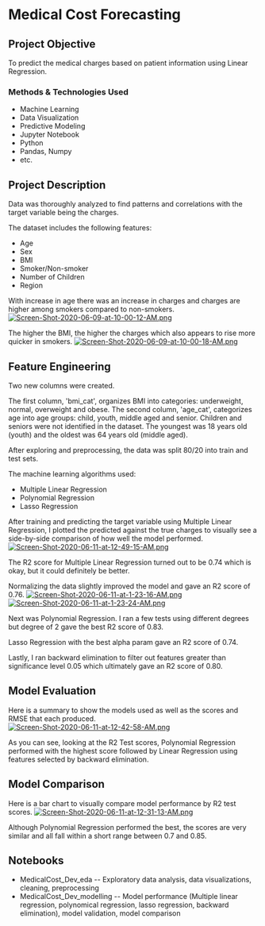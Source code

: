 # Medical Cost Forecasting

## Project Objective
To predict the medical charges based on patient information using Linear Regression.

### Methods & Technologies Used
* Machine Learning
* Data Visualization
* Predictive Modeling
* Jupyter Notebook
* Python
* Pandas, Numpy
* etc. 

## Project Description
Data was thoroughly analyzed to find patterns and correlations with the target variable being the charges. 

The dataset includes the following features: 
* Age
* Sex
* BMI
* Smoker/Non-smoker
* Number of Children
* Region

With increase in age there was an increase in charges and charges are higher among smokers compared to non-smokers.
[![Screen-Shot-2020-06-09-at-10-00-12-AM.png](https://i.postimg.cc/PJ79Bz7m/Screen-Shot-2020-06-09-at-10-00-12-AM.png)](https://postimg.cc/4HzWctsd)

The higher the BMI, the higher the charges which also appears to rise more quicker in smokers.
[![Screen-Shot-2020-06-09-at-10-00-18-AM.png](https://i.postimg.cc/MZ3CMqGv/Screen-Shot-2020-06-09-at-10-00-18-AM.png)](https://postimg.cc/hhxyNFTB)

## Feature Engineering
Two new columns were created. 

The first column, 'bmi_cat', organizes BMI into categories: underweight, normal, overweight and obese.
The second column, 'age_cat', categorizes age into age groups: child, youth, middle aged and senior. Children and seniors were not identified in the dataset. The youngest was 18 years old (youth) and the oldest was 64 years old (middle aged).

After exploring and preprocessing, the data was split 80/20 into train and test sets. 

The machine learning algorithms used:
* Multiple Linear Regression
* Polynomial Regression
* Lasso Regression

After training and predicting the target variable using Multiple Linear Regression, I plotted the predicted against the true charges to visually see a side-by-side comparison of how well the model performed.
[![Screen-Shot-2020-06-11-at-12-49-15-AM.png](https://i.postimg.cc/NftfKwGq/Screen-Shot-2020-06-11-at-12-49-15-AM.png)](https://postimg.cc/z3d1Q6R0)

The R2 score for Multiple Linear Regression turned out to be 0.74 which is okay, but it could definitely be better.

Normalizing the data slightly improved the model and gave an R2 score of 0.76. 
[![Screen-Shot-2020-06-11-at-1-23-16-AM.png](https://i.postimg.cc/Y0CGZ4n7/Screen-Shot-2020-06-11-at-1-23-16-AM.png)](https://postimg.cc/wynjsBY4)
[![Screen-Shot-2020-06-11-at-1-23-24-AM.png](https://i.postimg.cc/QCY93XwT/Screen-Shot-2020-06-11-at-1-23-24-AM.png)](https://postimg.cc/5QvN5Mx4)

Next was Polynomial Regression. I ran a few tests using different degrees but degree of 2 gave the best R2 score of 0.83. 

Lasso Regression with the best alpha param gave an R2 score of 0.74. 

Lastly, I ran backward elimination to filter out features greater than significance level 0.05 which ultimately gave an R2 score of 0.80. 

## Model Evaluation
Here is a summary to show the models used as well as the scores and RMSE that each produced. 
[![Screen-Shot-2020-06-11-at-12-42-58-AM.png](https://i.postimg.cc/8k9zNr95/Screen-Shot-2020-06-11-at-12-42-58-AM.png)](https://postimg.cc/3WjTZWK5)

As you can see, looking at the R2 Test scores, Polynomial Regression performed with the highest score followed by Linear Regression using features selected by backward elimination. 

## Model Comparison
Here is a bar chart to visually compare model performance by R2 test scores. 
[![Screen-Shot-2020-06-11-at-12-31-13-AM.png](https://i.postimg.cc/yNvGBcfr/Screen-Shot-2020-06-11-at-12-31-13-AM.png)](https://postimg.cc/t1nkNZGh)

Although Polynomial Regression performed the best, the scores are very similar and all fall within a short range between 0.7 and 0.85.

## Notebooks
* MedicalCost_Dev_eda -- Exploratory data analysis, data visualizations, cleaning, preprocessing
* MedicalCost_Dev_modelling -- Model performance (Multiple linear regression, polynomical regression, lasso regression, backward elimination), model validation, model comparison
